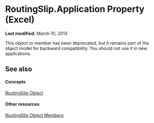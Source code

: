 
# RoutingSlip.Application Property (Excel)

 **Last modified:** March 10, 2013

This object or member has been deprecated, but it remains part of the object model for backward compatibility. You should not use it in new applications.

## See also


#### Concepts


 [RoutingSlip Object](126d4c87-7e1c-3ecd-d223-f23a02444f61.md)
#### Other resources


 [RoutingSlip Object Members](26b025ce-56a8-3afb-463d-c5ed70cdba96.md)
